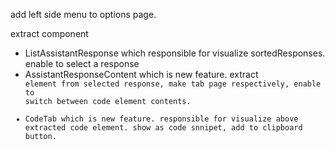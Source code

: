 add left side menu to options page.

extract component
- ListAssistantResponse which responsible for visualize sortedResponses. enable to select a response
- AssistantResponseContent which is new feature. extract <code> element from selected response, make tab page respectively, enable to switch between code element contents.
- CodeTab which is new feature. responsible for visualize above extracted code element. show as code snnipet, add to clipboard button.

